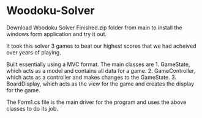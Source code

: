 # Woodoku-Solver

Download Woodoku Solver Finished.zip folder from main to install the windows form application and try it out.

It took this solver 3 games to beat our highest scores that we had acheived over years of playing.

Built essentially using a MVC format.
The main classes are 1. GameState, which acts as a model and contains all data for a game.
                     2. GameController, which acts as a controller and makes changes to the GameState.
                     3. BoardDisplay, which acts as the view for the game and creates the display for the game.
                     
The Form1.cs file is the main driver for the program and uses the above classes to do its job.
